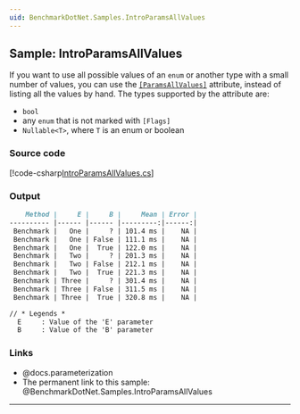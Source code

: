 ```yaml
---
uid: BenchmarkDotNet.Samples.IntroParamsAllValues
---
```


## Sample: IntroParamsAllValues

If you want to use all possible values of an `enum` or another type with a small number of values, you can use the [`[ParamsAllValues]`](xref:BenchmarkDotNet.Attributes.ParamsAllValuesAttribute) attribute, instead of listing all the values by hand. The types supported by the attribute are:

* `bool`
* any `enum` that is not marked with `[Flags]`
* `Nullable<T>`, where `T` is an enum or boolean

### Source code

[!code-csharp[IntroParamsAllValues.cs](../../../samples/BenchmarkDotNet.Samples/IntroParamsAllValues.cs)]

### Output

```markdown
    Method |     E |     B |     Mean | Error |
---------- |------ |------ |---------:|------:|
 Benchmark |   One |     ? | 101.4 ms |    NA |
 Benchmark |   One | False | 111.1 ms |    NA |
 Benchmark |   One |  True | 122.0 ms |    NA |
 Benchmark |   Two |     ? | 201.3 ms |    NA |
 Benchmark |   Two | False | 212.1 ms |    NA |
 Benchmark |   Two |  True | 221.3 ms |    NA |
 Benchmark | Three |     ? | 301.4 ms |    NA |
 Benchmark | Three | False | 311.5 ms |    NA |
 Benchmark | Three |  True | 320.8 ms |    NA |

// * Legends *
  E     : Value of the 'E' parameter
  B     : Value of the 'B' parameter
```

### Links

* @docs.parameterization
* The permanent link to this sample: @BenchmarkDotNet.Samples.IntroParamsAllValues

---